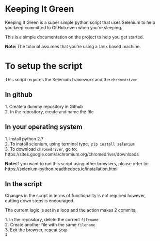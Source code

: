 <h1>Keeping It Green</h1>

<p>Keeping It Green is a super simple python script that uses Selenium to help you keep committed to GitHub even when you're sleeping.</p><p>This is a simple documentation on the project to help you get started. </p>

<p><b>Note: </b>The tutorial assumes that you're using a Unix based machine.</p>

<h1>To setup the script</h1>
<p>This script requires the Selenium framework and the <code>chromedriver</code></p>

<h2>In github</h2>
<list>1. Create a dummy repository in Github <br>2. In the repository, create and name the file</list>

<h2>In your operating system</h2>
<list>1. Install python 2.7 <br>2. To install selenium, using terminal type,<code> pip install selenium</code><br>3. To download <code>chromedriver</code>, go to: <a>https://sites.google.com/a/chromium.org/chromedriver/downloads</a></list>

<p><b>Note:</b>If you want to run this script using other browsers, please refer to: <a>https://selenium-python.readthedocs.io/installation.html</a></p>

<h2>In the script</h2>

<p>Changes in the script in terms of functionality is not required however, cutting down steps is encouraged.</p><p>The current logic is set in a loop and the action makes 2 commits,</p>

<list>1. In the repository, delete the current <code>filename</code><br>2. Create another file with the same <code>filename</code><br>3. Exit the browser, repeat <code>Step 1</code></list>




